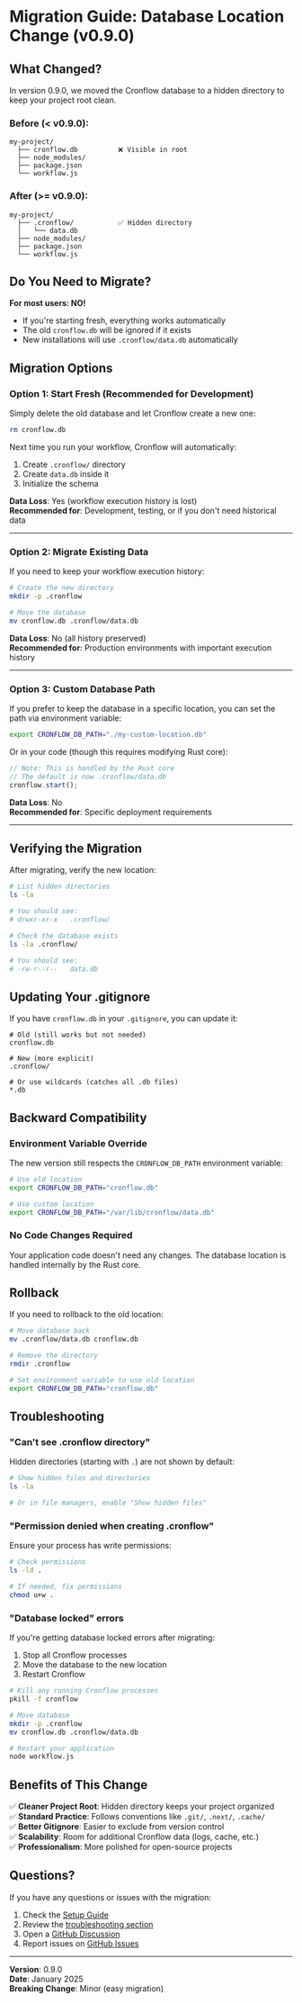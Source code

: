 # Migration Guide: Database Location Change (v0.9.0)

## What Changed?

In version 0.9.0, we moved the Cronflow database to a hidden directory to keep your project root clean.

### Before (< v0.9.0):

```
my-project/
  ├── cronflow.db          ❌ Visible in root
  ├── node_modules/
  ├── package.json
  └── workflow.js
```

### After (>= v0.9.0):

```
my-project/
  ├── .cronflow/           ✅ Hidden directory
  │   └── data.db
  ├── node_modules/
  ├── package.json
  └── workflow.js
```

## Do You Need to Migrate?

**For most users: NO!**

- If you're starting fresh, everything works automatically
- The old `cronflow.db` will be ignored if it exists
- New installations will use `.cronflow/data.db` automatically

## Migration Options

### Option 1: Start Fresh (Recommended for Development)

Simply delete the old database and let Cronflow create a new one:

```bash
rm cronflow.db
```

Next time you run your workflow, Cronflow will automatically:

1. Create `.cronflow/` directory
2. Create `data.db` inside it
3. Initialize the schema

**Data Loss**: Yes (workflow execution history is lost)  
**Recommended for**: Development, testing, or if you don't need historical data

---

### Option 2: Migrate Existing Data

If you need to keep your workflow execution history:

```bash
# Create the new directory
mkdir -p .cronflow

# Move the database
mv cronflow.db .cronflow/data.db
```

**Data Loss**: No (all history preserved)  
**Recommended for**: Production environments with important execution history

---

### Option 3: Custom Database Path

If you prefer to keep the database in a specific location, you can set the path via environment variable:

```bash
export CRONFLOW_DB_PATH="./my-custom-location.db"
```

Or in your code (though this requires modifying Rust core):

```javascript
// Note: This is handled by the Rust core
// The default is now .cronflow/data.db
cronflow.start();
```

**Data Loss**: No  
**Recommended for**: Specific deployment requirements

---

## Verifying the Migration

After migrating, verify the new location:

```bash
# List hidden directories
ls -la

# You should see:
# drwxr-xr-x   .cronflow/

# Check the database exists
ls -la .cronflow/

# You should see:
# -rw-r--r--   data.db
```

## Updating Your .gitignore

If you have `cronflow.db` in your `.gitignore`, you can update it:

```gitignore
# Old (still works but not needed)
cronflow.db

# New (more explicit)
.cronflow/

# Or use wildcards (catches all .db files)
*.db
```

## Backward Compatibility

### Environment Variable Override

The new version still respects the `CRONFLOW_DB_PATH` environment variable:

```bash
# Use old location
export CRONFLOW_DB_PATH="cronflow.db"

# Use custom location
export CRONFLOW_DB_PATH="/var/lib/cronflow/data.db"
```

### No Code Changes Required

Your application code doesn't need any changes. The database location is handled internally by the Rust core.

## Rollback

If you need to rollback to the old location:

```bash
# Move database back
mv .cronflow/data.db cronflow.db

# Remove the directory
rmdir .cronflow

# Set environment variable to use old location
export CRONFLOW_DB_PATH="cronflow.db"
```

## Troubleshooting

### "Can't see .cronflow directory"

Hidden directories (starting with `.`) are not shown by default:

```bash
# Show hidden files and directories
ls -la

# Or in file managers, enable "Show hidden files"
```

### "Permission denied when creating .cronflow"

Ensure your process has write permissions:

```bash
# Check permissions
ls -ld .

# If needed, fix permissions
chmod u+w .
```

### "Database locked" errors

If you're getting database locked errors after migrating:

1. Stop all Cronflow processes
2. Move the database to the new location
3. Restart Cronflow

```bash
# Kill any running Cronflow processes
pkill -f cronflow

# Move database
mkdir -p .cronflow
mv cronflow.db .cronflow/data.db

# Restart your application
node workflow.js
```

## Benefits of This Change

✅ **Cleaner Project Root**: Hidden directory keeps your project organized  
✅ **Standard Practice**: Follows conventions like `.git/`, `.next/`, `.cache/`  
✅ **Better Gitignore**: Easier to exclude from version control  
✅ **Scalability**: Room for additional Cronflow data (logs, cache, etc.)  
✅ **Professionalism**: More polished for open-source projects

## Questions?

If you have any questions or issues with the migration:

1. Check the [Setup Guide](./SETUP_GUIDE.md)
2. Review the [troubleshooting section](./SETUP_GUIDE.md#common-issues)
3. Open a [GitHub Discussion](https://github.com/dali-benothmen/cronflow/discussions)
4. Report issues on [GitHub Issues](https://github.com/dali-benothmen/cronflow/issues)

---

**Version**: 0.9.0  
**Date**: January 2025  
**Breaking Change**: Minor (easy migration)
